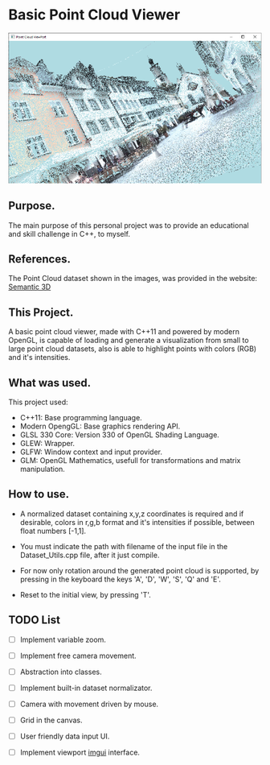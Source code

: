 # Basic Point Cloud Viewer

![Stable Version Cover Image](docs/beta-version.png)


## Purpose.

The main purpose of this personal project was to provide an educational and skill challenge in C++, to myself.

## References.

The Point Cloud dataset shown in the images, was provided in the website: [Semantic 3D](https://semantic3d.net)

## This Project.

A basic point cloud viewer, made with C++11 and powered by modern OpenGL, is capable of loading and generate a visualization from small to large point cloud datasets, also is able to highlight points with colors (RGB) and it's intensities.

## What was used.

This project used:

* C++11: Base programming language.
* Modern OpengGL: Base graphics rendering API.
* GLSL 330 Core: Version 330 of OpenGL Shading Language.
* GLEW: Wrapper.
* GLFW: Window context and input provider.
* GLM: OpenGL Mathematics, usefull for transformations and matrix manipulation.


## How to use.

- A normalized dataset containing x,y,z coordinates is required and if desirable, colors in r,g,b format and it's intensities if possible, between float numbers [-1,1].

- You must indicate the path with filename of the input file in the Dataset_Utils.cpp file, after it just compile.

- For now only rotation around the generated point cloud is supported, by pressing in the keyboard the keys 'A', 'D', 'W', 'S', 'Q' and 'E'.

- Reset to the initial view, by pressing 'T'.




## TODO List

- [ ] Implement variable zoom.
- [ ] Implement free camera movement.
- [ ] Abstraction into classes.
- [ ] Implement built-in dataset normalizator.
- [ ] Camera with movement driven by mouse.
- [ ] Grid in the canvas.
- [ ] User friendly data input UI.
- [ ] Implement viewport [imgui](https://github.com/ocornut/imgui) interface.


